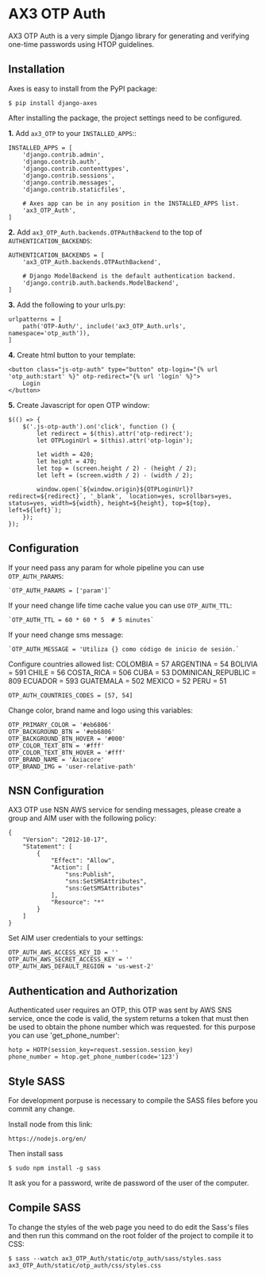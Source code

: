 # AX3 OTP Auth

AX3 OTP Auth is a very simple Django library for generating and verifying one-time passwords using HTOP guidelines.

## Installation

Axes is easy to install from the PyPI package:

    $ pip install django-axes

After installing the package, the project settings need to be configured.

**1.** Add ``ax3_OTP`` to your ``INSTALLED_APPS``::

    INSTALLED_APPS = [
        'django.contrib.admin',
        'django.contrib.auth',
        'django.contrib.contenttypes',
        'django.contrib.sessions',
        'django.contrib.messages',
        'django.contrib.staticfiles',

        # Axes app can be in any position in the INSTALLED_APPS list.
        'ax3_OTP_Auth',
    ]

**2.** Add ``ax3_OTP_Auth.backends.OTPAuthBackend`` to the top of ``AUTHENTICATION_BACKENDS``:

    AUTHENTICATION_BACKENDS = [
        'ax3_OTP_Auth.backends.OTPAuthBackend',

        # Django ModelBackend is the default authentication backend.
        'django.contrib.auth.backends.ModelBackend',
    ]

**3.** Add the following to your urls.py:

    urlpatterns = [
        path('OTP-Auth/', include('ax3_OTP_Auth.urls', namespace='otp_auth')),
    ]

**4.** Create html button to your template:

    <button class="js-otp-auth" type="button" otp-login="{% url 'otp_auth:start' %}" otp-redirect="{% url 'login' %}">
        Login
    </button>

**5.** Create Javascript for open OTP window:

    $(() => {
        $('.js-otp-auth').on('click', function () {
            let redirect = $(this).attr('otp-redirect');
            let OTPLoginUrl = $(this).attr('otp-login');

            let width = 420;
            let height = 470;
            let top = (screen.height / 2) - (height / 2);
            let left = (screen.width / 2) - (width / 2);

            window.open(`${window.origin}${OTPLoginUrl}?redirect=${redirect}`, '_blank', `location=yes, scrollbars=yes, status=yes, width=${width}, height=${height}, top=${top}, left=${left}`);
        });
    });

## Configuration

If your need pass any param for whole pipeline you can use `OTP_AUTH_PARAMS`:

    `OTP_AUTH_PARAMS = ['param']`

If your need change life time cache value you can use `OTP_AUTH_TTL`:

    `OTP_AUTH_TTL = 60 * 60 * 5  # 5 minutes`

If your need change sms message:

    `OTP_AUTH_MESSAGE = 'Utiliza {} como código de inicio de sesión.`

Configure countries allowed list:
    COLOMBIA = 57
    ARGENTINA = 54
    BOLIVIA = 591
    CHILE = 56
    COSTA_RICA = 506
    CUBA = 53
    DOMINICAN_REPUBLIC = 809
    ECUADOR = 593
    GUATEMALA = 502
    MEXICO = 52
    PERU = 51

    OTP_AUTH_COUNTRIES_CODES = [57, 54]

Change color, brand name and logo using this variables:

    OTP_PRIMARY_COLOR = '#eb6806'
    OTP_BACKGROUND_BTN = '#eb6806'
    OTP_BACKGROUND_BTN_HOVER = '#000'
    OTP_COLOR_TEXT_BTN = '#fff'
    OTP_COLOR_TEXT_BTN_HOVER = '#fff'
    OTP_BRAND_NAME = 'Axiacore'
    OTP_BRAND_IMG = 'user-relative-path'


## NSN Configuration

AX3 OTP use NSN AWS service for sending messages, please create a group and AIM user with the following policy:

    {
        "Version": "2012-10-17",
        "Statement": [
            {
                "Effect": "Allow",
                "Action": [
                    "sns:Publish",
                    "sns:SetSMSAttributes",
                    "sns:GetSMSAttributes"
                ],
                "Resource": "*"
            }
        ]
    }

Set AIM user credentials to your settings:

    OTP_AUTH_AWS_ACCESS_KEY_ID = ''
    OTP_AUTH_AWS_SECRET_ACCESS_KEY = ''
    OTP_AUTH_AWS_DEFAULT_REGION = 'us-west-2'

## Authentication and Authorization

Authenticated user requires an OTP, this OTP was sent by AWS SNS service, once the code is valid, the system returns a token that must then be used to obtain the phone number which was requested. for this purpose you can use 'get_phone_number':

    hotp = HOTP(session_key=request.session.session_key)
    phone_number = htop.get_phone_number(code='123')


## Style SASS

For development porpuse is necessary to compile the SASS files before you commit any change.

Install node from this link:

    https://nodejs.org/en/

Then install sass

    $ sudo npm install -g sass

It ask you for a password, write de password of the user of the computer.


## Compile SASS

To change the styles of the web page you need to do edit the Sass's files and
then run this command on the root folder of the project to compile it to CSS:

    $ sass --watch ax3_OTP_Auth/static/otp_auth/sass/styles.sass ax3_OTP_Auth/static/otp_auth/css/styles.css
